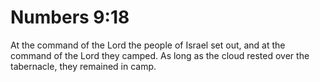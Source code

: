 # Numbers 9:18

At the command of the Lord the people of Israel set out, and at the command of the Lord they camped. As long as the cloud rested over the tabernacle, they remained in camp.
